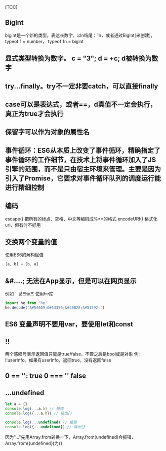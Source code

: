 
[TOC]

## BigInt
bigint是一个新的类型，表达长数字，以n结尾：1n，或者通过BigInt(来创建)，typeof 1 = number， typeof 1n = bigint
## 显式类型转换为数字。 c = "3"; d = +c; d被转换为数字
## try...finally。try不一定非要catch，可以直接finally
## case可以是表达式，或者==，d真值不一定会执行，真正为true才会执行
## 保留字可以作为对象的属性名
## 事件循环：ES6从本质上改变了事件循环，精确指定了事件循环的工作细节，在技术上将事件循环加入了JS引擎的范围，而不是只由宿主环境来管理。主要是因为引入了Promise，它要求对事件循环队列的调度运行能进行精细控制
## 编码
escape() 把所有的标点、空格、中文等编码成%**的格式
encodeURI() 格式化uri，但有时不好用

## 交换两个变量的值
使用ES6的解构赋值

```javascript
[a, b] = [b, a]
```

## &#....; 无法在App显示，但是可以在网页显示
例如：&#54609;&#53356;&#46028;&#51592;
使用he库

```javascript
import he from 'he'
he.decode('&#54609;&#53356;&#46028;&#51592;')
```

## ES6 变量声明不要用var，要使用let和const

## !! 
两个感叹号表示返回值只能是true/false，不管之后是bool或是对象
例: !!userInfo。如果有userInfo，返回true，没有返回false

## 0 == '': true  0 === '' false

## ...undefined

```javascript
let a = {}
console.log(...a.b) // 报错
console.log({...a.b}) // 输出{}

console.log(...undefined) // 报错
console.log({...undefined}) // 输出{}
```
因为"..."先用Array.from转换一下，Array.from(undefined)会报错，Array.from({undefined})为{}


                      